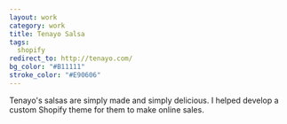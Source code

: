 ```yaml
---              
layout: work
category: work
title: Tenayo Salsa
tags:
  shopify
redirect_to: http://tenayo.com/
bg_color: "#B11111"
stroke_color: "#E90606"
---
```

Tenayo's salsas are simply made and simply delicious. I helped develop a custom Shopify theme for them to make online sales.